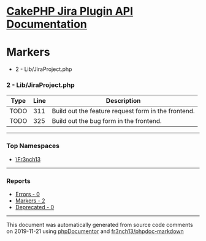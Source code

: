 # [CakePHP Jira Plugin API Documentation](../home)

# Markers
* 2 - Lib/JiraProject.php
### 2 - Lib/JiraProject.php
| Type | Line | Description |
| ---- | ---- | ----------- |
| TODO | 311 | Build out the feature request form in the frontend. |
| TODO | 325 | Build out the bug form in the frontend. |

---

### Top Namespaces

* [\Fr3nch13](../namespaces/Fr3nch13)

---

### Reports
* [Errors - 0](../reports/errors)
* [Markers - 2](../reports/markers)
* [Deprecated - 0](../reports/deprecated)

---

This document was automatically generated from source code comments on 2019-11-21 using [phpDocumentor](http://www.phpdoc.org/) and [fr3nch13/phpdoc-markdown](https://github.com/fr3nch13/phpdoc-markdown)
